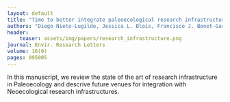 ```yaml
---
layout: default
title: "Time to better integrate paleoecological research infrastructures with neoecology to improve understanding of biodiversity long-term dynamics and to inform future conservation"
authors: "Diego Nieto-Lugilde, Jessica L. Blois, Francisco J. Bonet-García, Thomas Giesecke, Graciela Gil-Romera, and Alistair Seddon" 
header:
    teaser: assets/img/papers/research_infrastructure.png
journal: Envir. Research Letters
volume: 16(9)
pages: 095005 
---
```


In this manuscript, we review the state of the art of research infrastructure in Paleoecology and descrive future venues for integration with Neoecological research infrastructures.
